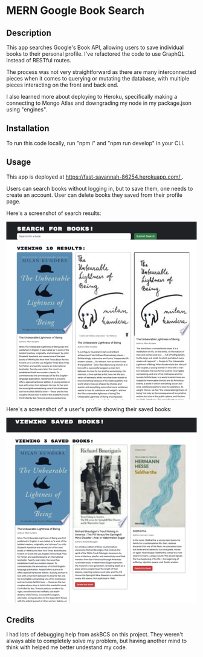 # MERN Google Book Search

## Description

This app searches Google's Book API, allowing users to save individual books to their personal profile. I've refactored the code to use GraphQL instead of RESTful routes.

The process was not very straightforward as there are many interconnected pieces when it comes to querying or mutating the database, with multiple pieces interacting on the front and back end.

I also learned more about deploying to Heroku, specifically making a connecting to Mongo Atlas and downgrading my node in my package.json using "engines".

## Installation

To run this code locally, run "npm i" and "npm run develop" in your CLI.

## Usage

This app is deployed at [https://fast-savannah-86254.herokuapp.com/
](https://fast-savannah-86254.herokuapp.com/).

Users can search books without logging in, but to save them, one needs to create an account. User can delete books they saved from their profile page.

Here's a screenshot of search results:

![Search results for "The Unbearable Lightness of Being"](assets/images/demo1.png)

Here's a screenshot of a user's profile showing their saved books:

![User profile showing three saved books with a delete button for each](assets/images/demo2.png)

## Credits

I had lots of debugging help from askBCS on this project. They weren't always able to completely solve my problem, but having another mind to think with helped me better undestand my code.
